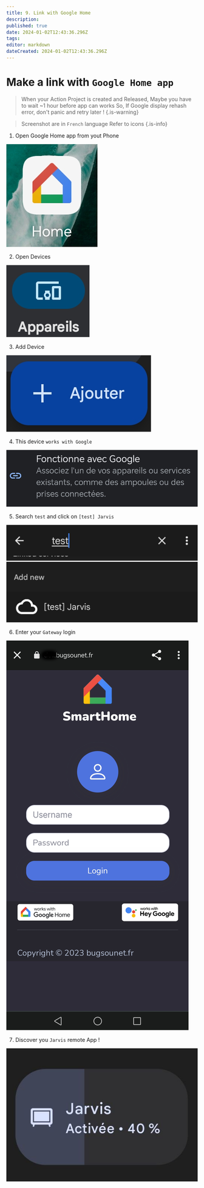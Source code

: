```yaml
---
title: 9. Link with Google Home
description: 
published: true
date: 2024-01-02T12:43:36.296Z
tags: 
editor: markdown
dateCreated: 2024-01-02T12:43:36.296Z
---
```


# Make a link with `Google Home app`

> When your Action Project is created and Released,
> Maybe you have to wait ~1 hour before app can works
> So, If Google display rehash error, don't panic and retry later !
{.is-warning}

> Screenshot are in `French` language
> Refer to icons
{.is-info}

1. Open Google Home app from yout Phone

![googlehome.png](/resources/smarthome/googlehome.png)

2. Open Devices

![devices.png](/resources/smarthome/devices.png)

3. Add Device

![add.png](/resources/smarthome/add.png)

4. This device `works with Google`

![workswithgoogle.png](/resources/smarthome/workswithgoogle.png)

5. Search `test` and click on `[test] Jarvis`

![search.png](/resources/smarthome/search.png)
![addjarvis.png](/resources/smarthome/addjarvis.png)

6. Enter your `Gateway` login

![smarthomelogin.png](/resources/smarthome/smarthomelogin.png)

7. Discover you `Jarvis` remote App !

![jarvis.png](/resources/smarthome/jarvis.png)

